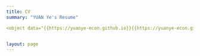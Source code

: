 ```yaml
---
title: CV
summary: "YUAN Ye's Resume"

<object data="{{https://yuanye-econ.github.io}}{{https://yuanye-econ.github.io}}/research/CV-YuanYe-20220510.pdf" width="800" height="1000" type="application/pdf"></object>


layout: page
---
```


